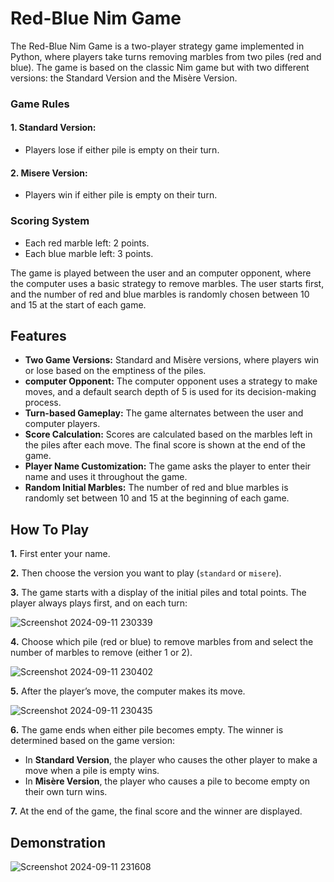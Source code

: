 # Red-Blue Nim Game
The Red-Blue Nim Game is a two-player strategy game implemented in Python, where players take turns removing marbles from two piles (red and blue). The game is based on the classic Nim game but with two different versions: the Standard Version and the Misère Version.
### Game Rules
#### 1. Standard Version:
* Players lose if either pile is empty on their turn.
#### 2. Misere Version:
* Players win if either pile is empty on their turn.
### Scoring System
* Each red marble left: 2 points.
* Each blue marble left: 3 points.

The game is played between the user and an computer opponent, where the computer uses a basic strategy to remove marbles. The user starts first, and the number of red and blue marbles is randomly chosen between 10 and 15 at the start of each game.

## Features
* __Two Game Versions:__ Standard and Misère versions, where players win or lose based on the emptiness of the piles.
* __computer Opponent:__ The computer opponent uses a strategy to make moves, and a default search depth of 5 is used for its decision-making process.
* __Turn-based Gameplay:__ The game alternates between the user and computer players.
* __Score Calculation:__ Scores are calculated based on the marbles left in the piles after each move. The final score is shown at the end of the game.
* __Player Name Customization:__ The game asks the player to enter their name and uses it throughout the game.
* __Random Initial Marbles:__ The number of red and blue marbles is randomly set between 10 and 15 at the beginning of each game.

## How To Play

**1.** First enter your name.

**2.** Then choose the version you want to play (`standard` or `misere`).
   
   

**3.** The game starts with a display of the initial piles and total points. The player always plays first, and on each turn:

   ![Screenshot 2024-09-11 230339](https://github.com/user-attachments/assets/047daf35-ed54-470a-968f-b29477f66b7d)
   
**4.** Choose which pile (red or blue) to remove marbles from and select the number of marbles to remove (either 1 or 2).

   ![Screenshot 2024-09-11 230402](https://github.com/user-attachments/assets/d99ee3e0-1e11-47bf-b405-81b73cc6dffa)



**5.** After the player’s move, the computer makes its move.

  ![Screenshot 2024-09-11 230435](https://github.com/user-attachments/assets/714ff3fd-d955-42e9-8c8c-767c0d56432c)

**6.** The game ends when either pile becomes empty. The winner is determined based on the game version:
   - In **Standard Version**, the player who causes the other player to make a move when a pile is empty wins.
   - In **Misère Version**, the player who causes a pile to become empty on their own turn wins.

**7.** At the end of the game, the final score and the winner are displayed.

## Demonstration

  ![Screenshot 2024-09-11 231608](https://github.com/user-attachments/assets/af437e3e-3bfe-45c9-a73d-98bed54648ad)
